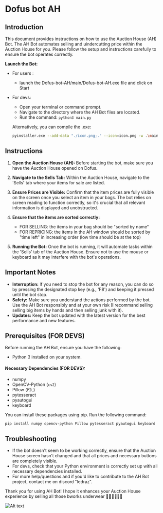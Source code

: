 # Dofus bot AH

## Introduction
This document provides instructions on how to use the Auction House (AH) Bot. The AH Bot automates selling and uindercutting price within the Auction House for you. Please follow the setup and instructions carefully to ensure the bot operates correctly.

**Launch the Bot:**
   - For users :
      - launch the Dofus-bot-AH/main/Dofus-bot-AH.exe file and click on Start 
   - For devs:
      - Open your terminal or command prompt.
      - Navigate to the directory where the AH Bot files are located.
      - Run the command: `python3 main.py`
        
      Alternatively, you can compile the .exe:
      ```bash
      pyinstaller.exe --add-data "./icon.png;." --icon=icon.png -w .\main.py
      ```

## Instructions

1. **Open the Auction House (AH):** Before starting the bot, make sure you have the Auction House opened on Dofus.

2. **Navigate to the Sells Tab:** Within the Auction House, navigate to the 'Sells' tab where your items for sale are listed.

3. **Ensure Prices are Visible:** Confirm that the item prices are fully visible on the screen once you select an item in your bags. The bot relies on screen reading to function correctly, so it's crucial that all relevant information is displayed and unobstructed.

4. **Ensure that the items are sorted correctly:**
   - FOR SELLING: the items in your bag should be "sorted by name"
   - FOR REPRICING: the items in the AH window should be sorted by "time left" in increasing order (low time should be at the top)

6. **Running the Bot:** Once the bot is running, it will automate tasks within the 'Sells' tab of the Auction House. Ensure not to use the mouse or keyboard as it may interfere with the bot's operations.

## Important Notes

- **Interruption:** If you need to stop the bot for any reason, you can do so by pressing the designated stop key (e.g., 'F8') and keeping it pressed until the bot stop.
- **Safety:** Make sure you understand the actions performed by the bot. Use the AH Bot responsibly and at your own risk (I recommand selling selling big items by hands and then selling junk with it).
- **Updates:** Keep the bot updated with the latest version for the best performance and new features.

## Prerequisites (FOR DEVS)
Before running the AH Bot, ensure you have the following:
- Python 3 installed on your system.

#### Necessary Dependencies (FOR DEVS):

- numpy
- OpenCV-Python (`cv2`)
- Pillow (`PIL`)
- pytesseract
- pyautogui
- keyboard

You can install these packages using pip. Run the following command:

```bash
pip install numpy opencv-python Pillow pytesseract pyautogui keyboard
```
## Troubleshooting

- If the bot doesn't seem to be working correctly, ensure that the Auction House screen hasn't changed and that all prices and necessary buttons are completely visible.
- For devs, check that your Python environment is correctly set up with all necessary dependencies installed.
- For more help/questions and if you'd like to contribute to the AH Bot project, contact me on discord "ledraz".


Thank you for using AH Bot! I hope it enhances your Auction House experience by selling all those bworks underwear 🤙🏻🤙🏻🤙🏻

![Alt text](https://media.discordapp.net/attachments/1127705561975230598/1191341301203996724/image.png?ex=65a5160c&is=6592a10c&hm=704d1d11bb10d77b407aa91e2cceca0c35b28121003ab303682a954df5ab0d06&=&format=webp&quality=lossless](https://cdn.discordapp.com/attachments/501002294687694850/1192052713974939678/image.png?ex=65a7ac9a&is=6595379a&hm=40b1a46a44ee3708a1ee1a6fd25d789342ab804fe429462510d69c057f0825de&)https://cdn.discordapp.com/attachments/501002294687694850/1192052713974939678/image.png?ex=65a7ac9a&is=6595379a&hm=40b1a46a44ee3708a1ee1a6fd25d789342ab804fe429462510d69c057f0825de&)

